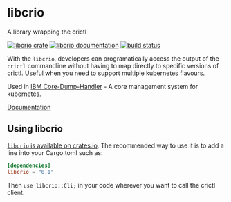 # libcrio 

A library wrapping the crictl

[![libcrio crate](https://img.shields.io/crates/v/libcrio.svg)](https://crates.io/crates/libcrio)
[![libcrio documentation](https://docs.rs/libcrio/badge.svg)](https://docs.rs/libcrio)
[![build status](https://github.com/no9/libcrio/workflows/CI/badge.svg)](https://github.com/no9/libcrio/actions)

With the `libcrio`, developers can programatically access the output of the `crictl` commandline without having to map directly to specific versions of crictl. Useful when you need to support multiple kubernetes flavours.

Used in [IBM Core-Dump-Handler](https://github.com/IBM/core-dump-handler/blob/main/core-dump-composer/) - A core management system for kubernetes.

[Documentation](https://docs.rs/libcrio/)

## Using libcrio

[`libcrio` is available on crates.io](https://crates.io/crates/libcrio).
The recommended way to use it is to add a line into your Cargo.toml such as:

```toml
[dependencies]
libcrio = "0.1"
```

Then `use libcrio::Cli;` in your code wherever you want
to call the crictl client. 
